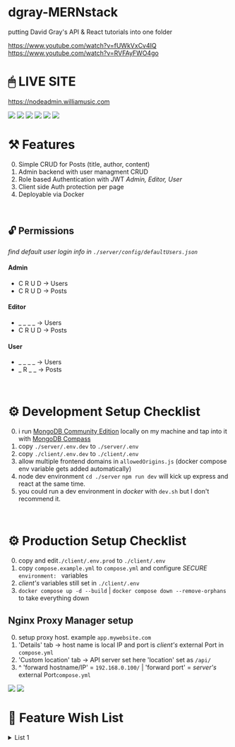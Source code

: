 # dgray-MERNstack
putting David Gray's API &amp; React tutorials into one folder

https://www.youtube.com/watch?v=fUWkVxCv4IQ
https://www.youtube.com/watch?v=RVFAyFWO4go

# 🖱 LIVE SITE
<a src="https://nodeadmin.williamusic.com/">https://nodeadmin.williamusic.com</a>

<img src="/README/nodeadmin-screenshot-0.JPG">
<img src="/README/nodeadmin-screenshot-1.JPG">
<img src="/README/nodeadmin-screenshot-2.JPG">
<img src="/README/nodeadmin-screenshot-3.JPG">
<img src="/README/nodeadmin-screenshot-4.JPG">
<img src="/README/nodeadmin-screenshot-5.JPG">


# ⚒ Features 
0. Simple CRUD for Posts (title, author, content)
0. Admin backend with user managment CRUD
0. Role based Authentication with JWT *Admin, Editor, User*
0. Client side Auth protection per page
0. Deployable via Docker 
<br/>

## 🔓 Permissions
<i>find default user login info in `./server/config/defaultUsers.json`</i>

#### Admin
- C R U D -> Users
- C R U D -> Posts

#### Editor
- _ _ _ _ -> Users
- C R U D -> Posts

#### User
- _ _ _ _ -> Users
- _ R _ _ -> Posts
<br/>

# ⚙ Development Setup Checklist
0. i run <a href="https://www.mongodb.com/try/download/community">MongoDB Community Edition</a> locally on my machine and tap into it with <a href="https://www.mongodb.com/try/download/compass">MongoDB Compass</a> 
0. copy `./server/.env.dev` to `./server/.env`
0. copy `./client/.env.dev` to `./client/.env`
0. allow multiple frontend domains in `allowedOrigins.js` (docker compose env variable gets added automatically)
0. node dev environment `cd ./server` `npm run dev` will kick up express and react at the same time.
0. you could run a dev environment in *docker* with `dev.sh` but I don't recommend it.
<br/>

# ⚙ Production Setup Checklist
0. copy and edit`./client/.env.prod` to `./client/.env`
0. copy `compose.example.yml` to `compose.yml` and configure *SECURE* `environment: ` variables
0. *client's* variables still set in `./client/.env`
0. `docker compose up -d --build` | `docker compose down --remove-orphans` to take everything down

## Nginx Proxy Manager setup
0. setup proxy host. example `app.mywebsite.com`
0. 'Details' tab -> host name is local IP and port is *client's* external Port in `compose.yml`
0. 'Custom location' tab -> API server set here 'location' set as `/api/`
0. ^ 'forward hostname/IP' = `192.168.0.100/` | 'forward port' = *server's* external Port`compose.yml`

<img src="/README/nodeadmin-nginx-setup-1.PNG">
<img src="/README/nodeadmin-nginx-setup-2.JPG">
<br/>

# 🌠 Feature Wish List
<details>
  <summary>List 1</summary> <br/>

    + make a solid `compose.yml` for production. ditch docker dev env
    + add CSSTransitions
    + dark / light mode with cookie
    + make content and nav restricted to ~1200px screen width. but have color expand the whole page. 
    + think mobile
    + nav that folds up on scroll up, and comes back on scroll down (maybe just for mobile?)
    + footer?
  ### posts
  - [x] date created on post model
  - [ ] date modified on post model
  - [ ] only get Posts excerpt so it actually locks content behind Sign Up
  - [x] User form to create posts
  - [x] Only Allow Registered Users to view Single Post page (*working ish)
  - [ ] non-users able to view list of post excerpts
  - [x] Delete button on Single Post. show only to Editors / Admins
  - [x] Editor / Admin able to delete posts
  - [ ] 'PostCreate.jsx' autofill author as logged in user. make it permanent
  - [ ] make search queary filter post table
  - [ ] featured image
  ### admin
  - [x] Admin able to change password of user
  - [ ] a "forgot password" email reset
  - [ ] password validation with special character and capital letter (npm yup-password?)
  - [ ] change background & logo
  - [x] Admin User Create Form
  - [x] Admin able to edit user Roles
  - [x] inject inital Admin in the db on a fresh install
  - [ ] save currently edited Post data form as cookie (when an Editor leaves the page and tries to come back to edit)
  - [ ] use reportWebVitals(console.log()) to create dashboard of web traffic stats
  - [ ] Modern editor that superimposes itself on the 'PostSingle.jsx' page
  - [ ] tool tips. tool tips everywhere
  - [ ] make search queary filter users table
  - [ ] color picker for background & highlight color
  ### server
  - [x] add `allowedOrigins.js` variable to .env for easy config
  - [ ] see if hosting API on a seperate domain will work with cookies
</details>